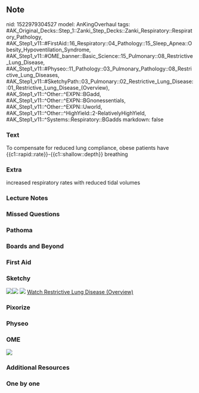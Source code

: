 ## Note
nid: 1522979304527
model: AnKingOverhaul
tags: #AK_Original_Decks::Step_1::Zanki_Step_Decks::Zanki_Respiratory::Respiratory_Pathology, #AK_Step1_v11::#FirstAid::16_Respiratory::04_Pathology::15_Sleep_Apnea::Obesity_Hypoventilation_Syndrome, #AK_Step1_v11::#OME_banner::Basic_Science::15_Pulmonary::08_Restrictive_Lung_Disease, #AK_Step1_v11::#Physeo::11_Pathology::03_Pulmonary_Pathology::08_Restrictive_Lung_Diseases, #AK_Step1_v11::#SketchyPath::03_Pulmonary::02_Restrictive_Lung_Disease::01_Restrictive_Lung_Disease_(Overview), #AK_Step1_v11::^Other::^EXPN::BGadd, #AK_Step1_v11::^Other::^EXPN::BGnonessentials, #AK_Step1_v11::^Other::^EXPN::Uworld, #AK_Step1_v11::^Other::^HighYield::2-RelativelyHighYield, #AK_Step1_v11::^Systems::Respiratory::BGadds
markdown: false

### Text
To compensate for reduced lung compliance, obese patients have {{c1::rapid::rate}}-{{c1::shallow::depth}} breathing

### Extra
increased respiratory rates with reduced tidal volumes

### Lecture Notes


### Missed Questions


### Pathoma


### Boards and Beyond


### First Aid


### Sketchy
<img src=
"Screen%20Shot%202020-03-04%20at%209.54.38%20PM.JPG"><img src=
"Screen%20Shot%202020-03-04%20at%209.54.26%20PM.JPG"> <img src=
"zoverall%20picture%20(29)_1566160514431.jpg"> <a href=
"https://dashboard.sketchy.com/study/medical/courses/medical-pathophysiology/units/medical-pathophysiology-pulmonary/videos/medical-pathophysiology-pulmonary-restrictive-lung-disease-restrictive-lung-disease-overview?utm_source=anki&utm_medium=partnership&utm_campaign=february_update&utm_content=medical">
Watch Restrictive Lung Disease (Overview)</a>

### Pixorize


### Physeo


### OME
<div class="ome-widget">
  <a href=
  "https://onlinemeded.org/spa/pulmonary/restrictive-lung-disease/acquire?ref=anki">
  <img src="_OME_AnkiFlashcards_Lesson_3.png"></a>
</div>

### Additional Resources


### One by one

